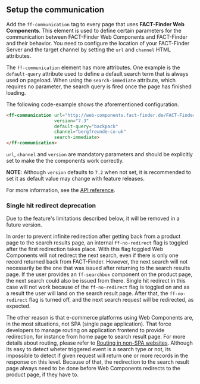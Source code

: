## Setup the communication
Add the `ff-communication` tag to every page that uses
**FACT-Finder Web Components**. This element is used to define certain
parameters for the communication between FACT-Finder Web Components and FACT-Finder
and their behavior. You need to configure the location of your
FACT-Finder Server and the target channel by setting the `url` and
`channel` HTML attributes.

The `ff-communication` element has more attributes. One example is the
`default-query` attribute used to define a default search term that is
always used on pageload. When using the `search-immediate` attribute,
which requires no parameter, the search query is fired once the page has
finished loading.

The following code-example shows the aforementioned configuration.

```html
<ff-communication url="http://web-components.fact-finder.de/FACT-Finder7.3-Demoshop"
                  version="7.3"
                  default-query="backpack"
                  channel="bergfreunde-co-uk"
                  search-immediate>
</ff-communication>
```
`url`, `channel` and `version` are mandatory parameters and should be explicitly set to make the the components work
correctly.

**NOTE**: Although `version` defaults to `7.2` when not set, it is recommended to set it as default value may change with feature releases.

For more information, see the [API reference](/api/3.x/ff-communication#tab=api).

### Single hit redirect deprecation
Due to the feature's limitations described below, it will be removed in a future version.

In order to prevent infinite redirection after getting back from a product page to the search results page, an internal `ff-no-redirect` flag is toggled after the first redirection takes place.
With this flag toggled Web Components will not redirect the next search, even if there is only one record returned back from FACT-Finder.
However, the next search will not necessarily be the one that was issued after returning to the search results page.
If the user provides an `ff-searchbox` component on the product page, the next search could also be issued from there.
Single hit redirect in this case will not work because of the `ff-no-redirect` flag is toggled on and as a result the user will land on the search result page.
After that, the `ff-no-redirect` flag is turned off, and the next search request will be redirected, as expected.

The other reason is that e-commerce platforms using Web Components are, in the most situations, not SPA (single page application). That force developers to manage routing
on application frontend to provide redirection, for instance from home page to search result page. For more details about routing, please refer to [Routing in non-SPA websites](documentation/3.x/routing).
Although its easy to detect wheter triggered event is a search type or not, its impossible to detect if given request will return one or more records in the response on this level. Because of that, the redirection
to the search result page always need to be done before Web Components redirects to the product page, if they have to.
